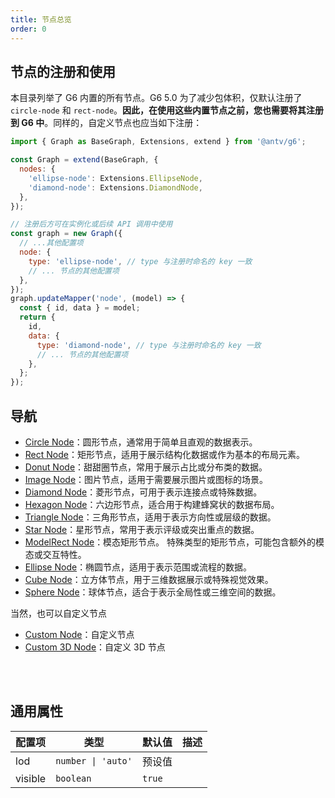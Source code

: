 ```yaml
---
title: 节点总览
order: 0
---
```


## 节点的注册和使用

本目录列举了 G6 内置的所有节点。G6 5.0 为了减少包体积，仅默认注册了 `circle-node` 和 `rect-node`。**因此，在使用这些内置节点之前，您也需要将其注册到 G6 中**。同样的，自定义节点也应当如下注册：

```javascript
import { Graph as BaseGraph, Extensions, extend } from '@antv/g6';

const Graph = extend(BaseGraph, {
  nodes: {
    'ellipse-node': Extensions.EllipseNode,
    'diamond-node': Extensions.DiamondNode,
  },
});

// 注册后方可在实例化或后续 API 调用中使用
const graph = new Graph({
  // ...其他配置项
  node: {
    type: 'ellipse-node', // type 与注册时命名的 key 一致
    // ... 节点的其他配置项
  },
});
graph.updateMapper('node', (model) => {
  const { id, data } = model;
  return {
    id,
    data: {
      type: 'diamond-node', // type 与注册时命名的 key 一致
      // ... 节点的其他配置项
    },
  };
});
```

## 导航

- [Circle Node](./CircleNode.zh.md)：圆形节点，通常用于简单且直观的数据表示。
- [Rect Node](./RectNode.zh.md)：矩形节点，适用于展示结构化数据或作为基本的布局元素。
- [Donut Node](./DonutNode.zh.md)：甜甜圈节点，常用于展示占比或分布类的数据。
- [Image Node](./ImageNode.zh.md)：图片节点，适用于需要展示图片或图标的场景。
- [Diamond Node](./DiamondNode.zh.md)：菱形节点，可用于表示连接点或特殊数据。
- [Hexagon Node](./HexagonNode.zh.md)：六边形节点，适合用于构建蜂窝状的数据布局。
- [Triangle Node](./TriangleNode.zh.md)：三角形节点，适用于表示方向性或层级的数据。
- [Star Node](./StarNode.zh.md)：星形节点，常用于表示评级或突出重点的数据。
- [ModelRect Node](./ModelRectNode.zh.md)：模态矩形节点。
  特殊类型的矩形节点，可能包含额外的模态或交互特性。
- [Ellipse Node](./EllipseNode.zh.md)：椭圆节点，适用于表示范围或流程的数据。
- [Cube Node](./CubeNode.zh.md)：立方体节点，用于三维数据展示或特殊视觉效果。
- [Sphere Node](./SphereNode.zh.md)：球体节点，适合于表示全局性或三维空间的数据。

当然，也可以自定义节点

- [Custom Node](./CustomNode.zh.md)：自定义节点
- [Custom 3D Node](./Custom3DNode.zh.md)：自定义 3D 节点

<br />
<br />

## 通用属性

| 配置项  | 类型               | 默认值 | 描述 |
| ------- | ------------------ | ------ | ---- |
| lod     | `number \| 'auto'` | 预设值 |      |
| visible | `boolean`          | `true` |      |
